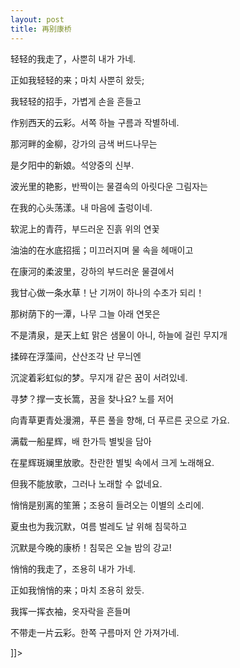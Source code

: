 ```yaml
---
layout: post
title: 再别康桥
---
```


<p>轻轻的我走了，사뿐히 내가 가네.</p></p>



<p>正如我轻轻的来；마치 사뿐히 왔듯;</p>



<p>我轻轻的招手，가볍게 손을 흔들고</p>



<p>作别西天的云彩。서쪽 하늘 구름과 작별하네.</p>



<p>那河畔的金柳，강가의 금색 버드나무는</p>



<p>是夕阳中的新娘。석양중의 신부.</p>



<p>波光里的艳影，반짝이는 물결속의 아릿다운 그림자는</p>



<p>在我的心头荡漾。내 마음에 출렁이네.</p>



<p>软泥上的青荇，부드러운 진흙 위의 연꽃</p>



<p>油油的在水底招摇；미끄러지며 물 속을 헤매이고</p>



<p>在康河的柔波里，강하의 부드러운 물결에서</p>



<p>我甘心做一条水草！난 기꺼이 하나의 수초가 되리！</p>



<p>那树荫下的一潭，나무 그늘 아래 연못은</p>



<p>不是清泉，是天上虹 맑은 샘물이 아니, 하늘에 걸린 무지개</p>



<p>揉碎在浮藻间，산산조각 난 무늬엔</p>



<p>沉淀着彩虹似的梦。무지개 같은 꿈이 서려있네.</p>



<p>寻梦？撑一支长篙，꿈을 찾나요? 노를 저어</p>



<p>向青草更青处漫溯，푸른 풀을 향해, 더 푸르른 곳으로 가요.</p>



<p>满载一船星辉，배 한가득 별빛을 담아</p>



<p>在星辉斑斓里放歌。찬란한 별빛 속에서 크게 노래해요.</p>



<p>但我不能放歌，그러나 노래할 수 없네요.</p>



<p>悄悄是别离的笙箫；조용히 들려오는 이별의 소리에.</p>



<p>夏虫也为我沉默，여름 벌레도 날 위해 침묵하고</p>



<p>沉默是今晚的康桥！침묵은 오늘 밤의 강교!</p>



<p>悄悄的我走了，조용히 내가 가네.</p>



<p>正如我悄悄的来；마치 조용히 왔듯.</p>



<p>我挥一挥衣袖，옷자락을 흔들며</p>



<p>不带走一片云彩。한쪽 구름마저 안 가져가네.</p> ]]&gt;</p>


